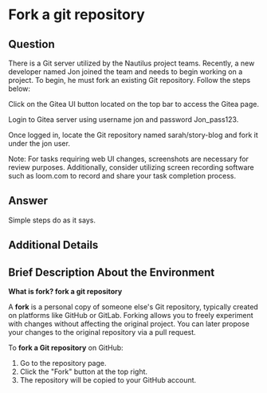 # Fork a git repository

## Question

There is a Git server utilized by the Nautilus project teams. Recently, a new developer named Jon joined the team and needs to begin working on a project. To begin, he must fork an existing Git repository. Follow the steps below:

Click on the Gitea UI button located on the top bar to access the Gitea page.

Login to Gitea server using username jon and password Jon_pass123.

Once logged in, locate the Git repository named sarah/story-blog and fork it under the jon user.

Note: For tasks requiring web UI changes, screenshots are necessary for review purposes. Additionally, consider utilizing screen recording software such as loom.com to record and share your task completion process.

## Answer

Simple steps do as it says.

## Additional Details

## Brief Description About the Environment

**What is fork? fork a git repository**

A **fork** is a personal copy of someone else's Git repository, typically created on platforms like GitHub or GitLab. Forking allows you to freely experiment with changes without affecting the original project. You can later propose your changes to the original repository via a pull request.

To **fork a Git repository** on GitHub:
1. Go to the repository page.
2. Click the "Fork" button at the top right.
3. The repository will be copied to your GitHub account.
